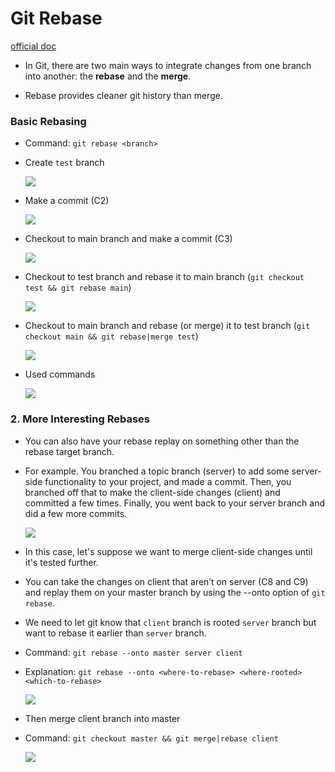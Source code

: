 # Git Rebase

[official doc](https://git-scm.com/book/en/v2/Git-Branching-Rebasing)

- In Git, there are two main ways to integrate changes from one branch into another: the **rebase** and the **merge**.

- Rebase provides cleaner git history than merge.

### Basic Rebasing

- Command: `git rebase <branch>`

- Create `test` branch

    ![](rebase/img/1.png)

- Make a commit (C2)

    ![](rebase/img/2.png)

- Checkout to main branch and make a commit (C3)

    ![](rebase/img/3.png)

- Checkout to test branch and rebase it to main branch (`git checkout test && git rebase main`)

    ![](rebase/img/4.png)

- Checkout to main branch and rebase (or merge) it to test branch (`git checkout main && git rebase|merge test`)

    ![](rebase/img/5.png)

- Used commands

    ![](rebase/img/6.png)

### 2. More Interesting Rebases

- You can also have your rebase replay on something other than the rebase target branch.

- For example. You branched a topic branch (server) to add some server-side functionality to your project, and made a commit. Then, you branched off that to make the client-side changes (client) and committed a few times. Finally, you went back to your server branch and did a few more commits.

    ![](https://git-scm.com/book/en/v2/images/interesting-rebase-1.png)

- In this case, let's suppose we want to merge client-side changes until it's tested further.

- You can take the changes on client that aren’t on server (C8 and C9) and replay them on your master branch by using the --onto option of `git rebase`.

- We need to let git know that `client` branch is rooted `server` branch but want to rebase it earlier than `server` branch.

-  Command: `git rebase --onto master server client`

- Explanation: `git rebase --onto <where-to-rebase> <where-rooted> <which-to-rebase>`

    ![](https://git-scm.com/book/en/v2/images/interesting-rebase-2.png)

- Then merge client branch into master

- Command: `git checkout master && git merge|rebase client`

    ![](https://git-scm.com/book/en/v2/images/interesting-rebase-3.png)
